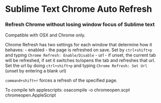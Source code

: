 # Sublime Text Chrome Auto Refresh
### Refresh Chrome without losing window focus of Sublime text

Compatible with OSX and Chrome only.

Chrome Refresh has two settings for each window that determine how it behaves:
	- enabled - the page is refreshed on save. Set by `ctrl+shift+p` and typing `Chrome Refresh: Enable/Disable`
	- url - if unset, the current tab will be refreshed, if set it switches to/opens the tab and refreshes that url. Set the url by doing `ctrl+shift+p` and typing `Chrome Refresh: Set Url` (unset by entering a blank url)

`command+shift+r` forces a refresh of the specified page.

To compile teh applescripts:
    osacompile -o chromeopen.scpt chromeopen.AppleScript